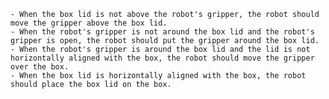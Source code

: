 
    - When the box lid is not above the robot's gripper, the robot should move the gripper above the box lid.
    - When the robot's gripper is not around the box lid and the robot's gripper is open, the robot should put the gripper around the box lid.
    - When the robot's gripper is around the box lid and the lid is not horizontally aligned with the box, the robot should move the gripper over the box.
    - When the box lid is horizontally aligned with the box, the robot should place the box lid on the box.